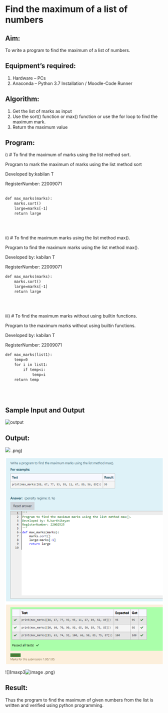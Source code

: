 # Find the maximum of a list of numbers
## Aim:
To write a program to find the maximum of a list of numbers.
## Equipment’s required:
1.	Hardware – PCs
2.	Anaconda – Python 3.7 Installation / Moodle-Code Runner
## Algorithm:
1.	Get the list of marks as input
2.	Use the sort() function or max() function or use the for loop to find the maximum mark.
3.	Return the maximum value
## Program:

i)	# To find the maximum of marks using the list method sort.

Program to mark the maximum of marks using the list method sort

Developed by:kabilan T 

RegisterNumber: 22009071
```

def max_marks(marks):
    marks.sort()
    large=marks[-1]
    return large
    



```

ii)	# To find the maximum marks using the list method max().

Program to find the maximum marks using the list method max().

Developed by: kabilan T

RegisterNumber: 22009071


```
def max_marks(marks):
    marks.sort()
    large=marks[-1]
    return large
    



```

iii) # To find the maximum marks without using builtin functions.

Program to the maximum marks without using builtin functions.

Developed by: kabilan T

RegisterNumber: 22009071

```
def max_marks(list1):
    temp=0
    for i in list1:
        if temp<i:
            temp=i
    return temp        
    



```
## Sample Input and Output
![output](./img/max_marks1.jpg) 

## Output:
![](maxp1[imageC:\Users\kabilan\Pictures\Screenshots\Screenshot_20230125_115646.png.png)
.png)

![](maxp2.png)

![](maxp3![image](https://user-images.githubusercontent.com/120206067/214652594-38036ba8-8508-498e-a229-ed69267a9249.png)
.png)

## Result:
Thus the program to find the maximum of given numbers from the list is written and verified using python programming.
